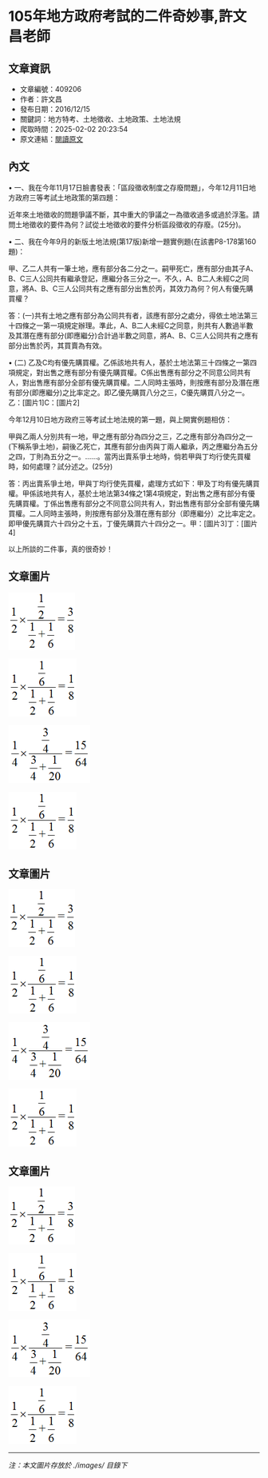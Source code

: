 # 105年地方政府考試的二件奇妙事,許文昌老師

## 文章資訊
- 文章編號：409206
- 作者：許文昌
- 發布日期：2016/12/15
- 關鍵詞：地方特考、土地徵收、土地政策、土地法規
- 爬取時間：2025-02-02 20:23:54
- 原文連結：[閱讀原文](https://real-estate.get.com.tw/Columns/detail.aspx?no=409206)

## 內文
• 一、我在今年11月17日臉書發表：「區段徵收制度之存廢問題」，今年12月11日地方政府三等考試土地政策的第四題：

近年來土地徵收的問題爭議不斷，其中重大的爭議之一為徵收過多或過於浮濫。請問土地徵收的要件為何？試從土地徵收的要件分析區段徵收的存廢。(25分)。

• 二、我在今年9月的新版土地法規(第17版)新增一題實例題(在該書P8-178第160題)：

甲、乙二人共有一筆土地，應有部分各二分之一。嗣甲死亡，應有部分由其子A、B、C三人公同共有繼承登記，應繼分各三分之一。不久，A、B二人未經C之同意，將A、B、C三人公同共有之應有部分出售於丙，其效力為何？何人有優先購買權？

答：(一)共有土地之應有部分為公同共有者，該應有部分之處分，得依土地法第三十四條之一第一項規定辦理。準此，A、B二人未經C之同意，則共有人數過半數及其潛在應有部分(即應繼分)合計過半數之同意，將A、B、C三人公同共有之應有部分出售於丙，其買賣為有效。

• (二) 乙及C均有優先購買權。乙係該地共有人，基於土地法第三十四條之一第四項規定，對出售之應有部分有優先購買權。C係出售應有部分之不同意公同共有人，對出售應有部分全部有優先購買權。二人同時主張時，則按應有部分及潛在應有部分(即應繼分)之比率定之。即乙優先購買八分之三，C優先購買八分之一。乙：[圖片1]C：[圖片2]

今年12月10日地方政府三等考試土地法規的第一題，與上開實例題相仿：

甲與乙兩人分別共有一地，甲之應有部分為四分之三，乙之應有部分為四分之一(下稱系爭土地)，嗣後乙死亡，其應有部分由丙與丁兩人繼承，丙之應繼分為五分之四，丁則為五分之一。……。當丙出賣系爭土地時，倘若甲與丁均行使先買權時，如何處理？試分述之。(25分)

答：丙出賣系爭土地，甲與丁均行使先買權，處理方式如下：甲及丁均有優先購買權。甲係該地共有人，基於土地法第34條之1第4項規定，對出售之應有部分有優先購買權。丁係出售應有部分之不同意公同共有人，對出售應有部分全部有優先購買權。二人同時主張時，則按應有部分及潛在應有部分（即應繼分）之比率定之。即甲優先購買六十四分之十五，丁優先購買六十四分之一。甲：[圖片3]丁：[圖片4]

以上所談的二件事，真的很奇妙！

## 文章圖片

![圖片1](./images/409206_df5297bc.png)

![圖片2](./images/409206_9575a4c2.png)

![圖片3](./images/409206_0e443c1c.png)

![圖片4](./images/409206_9575a4c2.png)

## 文章圖片

![圖片1](./images/409206_df5297bc.png)

![圖片2](./images/409206_9575a4c2.png)

![圖片3](./images/409206_0e443c1c.png)

![圖片4](./images/409206_9575a4c2.png)

## 文章圖片

![圖片1](./images/409206_df5297bc.png)

![圖片2](./images/409206_9575a4c2.png)

![圖片3](./images/409206_0e443c1c.png)

![圖片4](./images/409206_9575a4c2.png)


---
*注：本文圖片存放於 ./images/ 目錄下*
